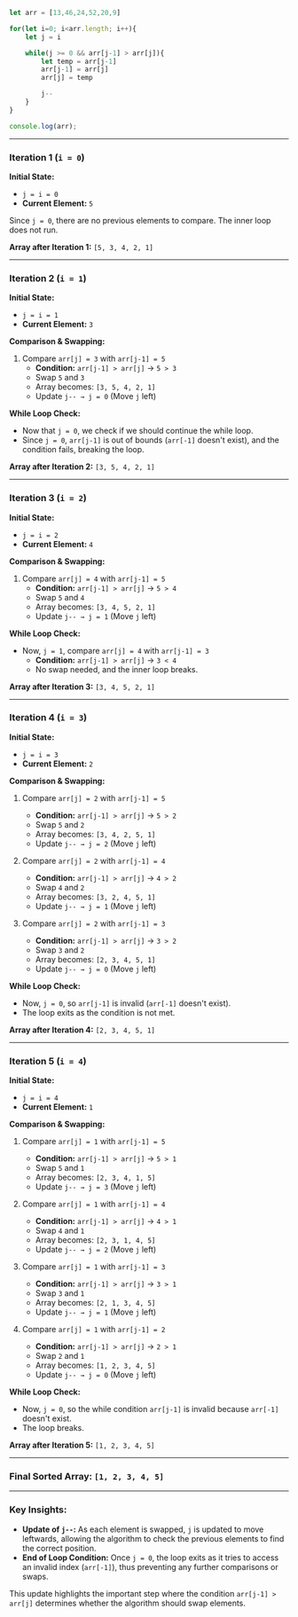 ```Javascript
let arr = [13,46,24,52,20,9]

for(let i=0; i<arr.length; i++){
    let j = i

    while(j >= 0 && arr[j-1] > arr[j]){
        let temp = arr[j-1]
        arr[j-1] = arr[j]
        arr[j] = temp

        j--
    }
}

console.log(arr);
```



---

### **Iteration 1 (`i = 0`)**
**Initial State:**
- `j = i = 0`
- **Current Element:** `5`

Since `j = 0`, there are no previous elements to compare. The inner loop does not run.

**Array after Iteration 1:** `[5, 3, 4, 2, 1]`

---

### **Iteration 2 (`i = 1`)**
**Initial State:**
- `j = i = 1`
- **Current Element:** `3`

**Comparison & Swapping:**
1. Compare `arr[j] = 3` with `arr[j-1] = 5`
   - **Condition:** `arr[j-1] > arr[j]` → `5 > 3`
   - Swap `5` and `3`
   - Array becomes: `[3, 5, 4, 2, 1]`
   - Update `j-- → j = 0` (Move `j` left)

**While Loop Check:**
- Now that `j = 0`, we check if we should continue the while loop.
- Since `j = 0`, `arr[j-1]` is out of bounds (`arr[-1]` doesn't exist), and the condition fails, breaking the loop.

**Array after Iteration 2:** `[3, 5, 4, 2, 1]`

---

### **Iteration 3 (`i = 2`)**
**Initial State:**
- `j = i = 2`
- **Current Element:** `4`

**Comparison & Swapping:**
1. Compare `arr[j] = 4` with `arr[j-1] = 5`
   - **Condition:** `arr[j-1] > arr[j]` → `5 > 4`
   - Swap `5` and `4`
   - Array becomes: `[3, 4, 5, 2, 1]`
   - Update `j-- → j = 1` (Move `j` left)

**While Loop Check:**
- Now, `j = 1`, compare `arr[j] = 4` with `arr[j-1] = 3`
   - **Condition:** `arr[j-1] > arr[j]` → `3 < 4`
   - No swap needed, and the inner loop breaks.

**Array after Iteration 3:** `[3, 4, 5, 2, 1]`

---

### **Iteration 4 (`i = 3`)**
**Initial State:**
- `j = i = 3`
- **Current Element:** `2`

**Comparison & Swapping:**
1. Compare `arr[j] = 2` with `arr[j-1] = 5`
   - **Condition:** `arr[j-1] > arr[j]` → `5 > 2`
   - Swap `5` and `2`
   - Array becomes: `[3, 4, 2, 5, 1]`
   - Update `j-- → j = 2` (Move `j` left)

2. Compare `arr[j] = 2` with `arr[j-1] = 4`
   - **Condition:** `arr[j-1] > arr[j]` → `4 > 2`
   - Swap `4` and `2`
   - Array becomes: `[3, 2, 4, 5, 1]`
   - Update `j-- → j = 1` (Move `j` left)

3. Compare `arr[j] = 2` with `arr[j-1] = 3`
   - **Condition:** `arr[j-1] > arr[j]` → `3 > 2`
   - Swap `3` and `2`
   - Array becomes: `[2, 3, 4, 5, 1]`
   - Update `j-- → j = 0` (Move `j` left)

**While Loop Check:**
- Now, `j = 0`, so `arr[j-1]` is invalid (`arr[-1]` doesn't exist).
- The loop exits as the condition is not met.

**Array after Iteration 4:** `[2, 3, 4, 5, 1]`

---

### **Iteration 5 (`i = 4`)**
**Initial State:**
- `j = i = 4`
- **Current Element:** `1`

**Comparison & Swapping:**
1. Compare `arr[j] = 1` with `arr[j-1] = 5`
   - **Condition:** `arr[j-1] > arr[j]` → `5 > 1`
   - Swap `5` and `1`
   - Array becomes: `[2, 3, 4, 1, 5]`
   - Update `j-- → j = 3` (Move `j` left)

2. Compare `arr[j] = 1` with `arr[j-1] = 4`
   - **Condition:** `arr[j-1] > arr[j]` → `4 > 1`
   - Swap `4` and `1`
   - Array becomes: `[2, 3, 1, 4, 5]`
   - Update `j-- → j = 2` (Move `j` left)

3. Compare `arr[j] = 1` with `arr[j-1] = 3`
   - **Condition:** `arr[j-1] > arr[j]` → `3 > 1`
   - Swap `3` and `1`
   - Array becomes: `[2, 1, 3, 4, 5]`
   - Update `j-- → j = 1` (Move `j` left)

4. Compare `arr[j] = 1` with `arr[j-1] = 2`
   - **Condition:** `arr[j-1] > arr[j]` → `2 > 1`
   - Swap `2` and `1`
   - Array becomes: `[1, 2, 3, 4, 5]`
   - Update `j-- → j = 0` (Move `j` left)

**While Loop Check:**
- Now, `j = 0`, so the while condition `arr[j-1]` is invalid because `arr[-1]` doesn't exist.
- The loop breaks.

**Array after Iteration 5:** `[1, 2, 3, 4, 5]`

---

### **Final Sorted Array:** `[1, 2, 3, 4, 5]`

---

### **Key Insights:**
- **Update of `j--`:** As each element is swapped, `j` is updated to move leftwards, allowing the algorithm to check the previous elements to find the correct position.
- **End of Loop Condition:** Once `j = 0`, the loop exits as it tries to access an invalid index (`arr[-1]`), thus preventing any further comparisons or swaps.

This update highlights the important step where the condition `arr[j-1] > arr[j]` determines whether the algorithm should swap elements.
